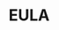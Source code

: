 ---
permalink: /eula
published: true
title: EULA
nav_exclude: true
redirect_to: http://planter.garden/eula
---